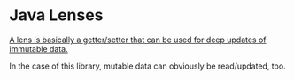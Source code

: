 # Java Lenses

[A lens is basically a getter/setter that can be used for deep updates of immutable data.](http://davids-code.blogspot.de/2014/02/immutable-domain-and-lenses-in-java-8.html)

In the case of this library, mutable data can obviously be read/updated, too.

